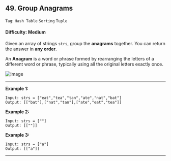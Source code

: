 ## 49. Group Anagrams

```Tag```: ```Hash Table``` ```Sorting``` ```Tuple```

#### Difficulty: Medium

Given an array of strings ```strs```, group the __anagrams__ together. You can return the answer in __any order__.

An __Anagram__ is a word or phrase formed by rearranging the letters of a different word or phrase, typically using all the original letters exactly once.

![image](https://user-images.githubusercontent.com/35042430/213755141-29293707-67ba-4784-9bbe-d506d667cd19.png)

---

__Example 1:__
```
Input: strs = ["eat","tea","tan","ate","nat","bat"]
Output: [["bat"],["nat","tan"],["ate","eat","tea"]]
```

__Example 2:__
```
Input: strs = [""]
Output: [[""]]
```

__Example 3:__
```
Input: strs = ["a"]
Output: [["a"]]
```

---


